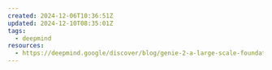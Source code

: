 ```yaml
---
created: 2024-12-06T10:36:51Z
updated: 2024-12-10T08:35:01Z
tags:
  - deepmind
resources:
  - https://deepmind.google/discover/blog/genie-2-a-large-scale-foundation-world-model/
---
```

